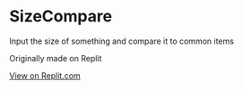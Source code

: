 # SizeCompare
Input the size of something and compare it to common items

Originally made on Replit 

[View on Replit.com](https://replit.com/@BretMiller2/Final-Project-Bret#index.html "Item Length Comparison")
